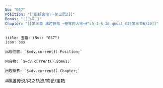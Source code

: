 ```yaml
---
No: "057"
Position: "[[旧校舍地下·第三层2]]"
Bonus: "[[白羊]]"
Chapter: "[[第三章 横跨铁路 ~苍穹的大地~#^ch-3-6-20-quest-02|第三章6/20]]"
---
```

```ad-quote
title: 宝箱: (No:: "057")
icon: box

出现位置: `$=dv.current().Position;`

内容物: `$=dv.current().Bonus;`

出现章节: `$=dv.current().Chapter;`

```

#英雄传说/闪之轨迹/笔记/宝箱